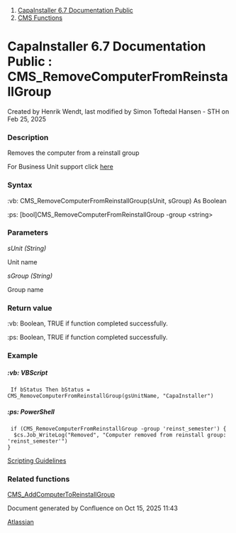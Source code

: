 <div id="page">

<div id="main" class="aui-page-panel">

<div id="main-header">

<div id="breadcrumb-section">

1.  [CapaInstaller 6.7 Documentation Public](index.html)
2.  [CMS Functions](CMS-Functions_20342569060.html)

</div>

# <span id="title-text"> CapaInstaller 6.7 Documentation Public : CMS_RemoveComputerFromReinstallGroup </span>

</div>

<div id="content" class="view">

<div class="page-metadata">

Created by <span class="author"> Henrik Wendt</span>, last modified by <span class="editor"> Simon Toftedal Hansen - STH</span> on Feb 25, 2025

</div>

<div id="main-content" class="wiki-content group">

### Description

Removes the computer from a reinstall group

For Business Unit support click <a href="https://capasystems.atlassian.net/wiki/spaces/CI67DOC/pages/20342578502/Business+Unit+support" data-linked-resource-id="20342578502" data-linked-resource-version="1" data-linked-resource-type="page">here</a>

### Syntax

:vb: CMS_RemoveComputerFromReinstallGroup(sUnit, sGroup) As Boolean

:ps: \[bool\]CMS_RemoveComputerFromReinstallGroup -group \<string\>

### Parameters

*sUnit (String)*

Unit name

*sGroup (String)*

Group name

### Return value

:vb: Boolean, TRUE if function completed successfully.

:ps: Boolean, TRUE if function completed successfully. 

### Example

##### :vb: **VBScript**

<div class="code panel pdl" style="border-width: 1px;">

<div class="codeContent panelContent pdl">

``` syntaxhighlighter-pre
 If bStatus Then bStatus = CMS_RemoveComputerFromReinstallGroup(gsUnitName, "CapaInstaller") 
```

</div>

</div>

##### :ps: **PowerShell**

<div class="code panel pdl" style="border-width: 1px;">

<div class="codeContent panelContent pdl">

``` syntaxhighlighter-pre
 if (CMS_RemoveComputerFromReinstallGroup -group 'reinst_semester') {
  $cs.Job_WriteLog("Removed", "Computer removed from reinstall group: 'reinst_semester'")
}
```

</div>

</div>

<a href="https://capasystems.atlassian.net/wiki/spaces/CI67DOC/pages/20342575822/Scripting+Guidelines" data-linked-resource-id="20342575822" data-linked-resource-version="1" data-linked-resource-type="page">Scripting Guidelines</a>

### Related functions

<a href="CMS_AddComputerToReinstallGroup_20342569201.html" data-linked-resource-id="20342569201" data-linked-resource-version="2" data-linked-resource-type="page">CMS_AddComputerToReinstallGroup</a>

</div>

</div>

</div>

<div id="footer" role="contentinfo">

<div class="section footer-body">

Document generated by Confluence on Oct 15, 2025 11:43

<div id="footer-logo">

[Atlassian](http://www.atlassian.com/)

</div>

</div>

</div>

</div>
